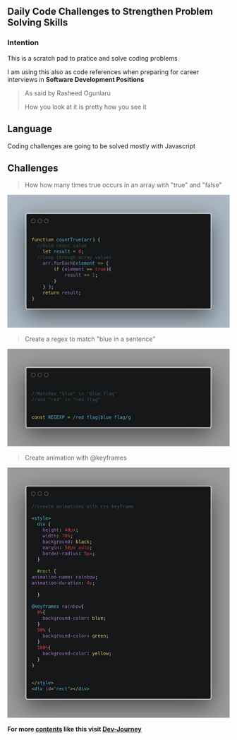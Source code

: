 ## Daily Code Challenges to Strengthen Problem Solving Skills

### Intention

This is a scratch pad to pratice and solve coding problems

I am using this also as code references when preparing for career interviews in **Software Development Positions**

> As said by Rasheed Ogunlaru
>
> How you look at it is pretty how you see it

## Language

Coding challenges are going to be solved mostly with Javascript

## Challenges


> How how many times true occurs in an array with "true" and "false"

![How much true](/assets/images/how-much-true.png)

> Create a regex to match "blue in a sentence"

![Match blue](/assets/images/Match-blue-red.png)

> Create animation with @keyframes

![Animation with keyframes](/assets/images/animation-with-keyframe.png)

**For more [contents](https://dev-path.github.io/jekyll-theme-memoirs/challenges-and-snippets/) like this visit [Dev-Journey](https://dev-path.github.io/jekyll-theme-memoirs/challenges-and-snippets/)**